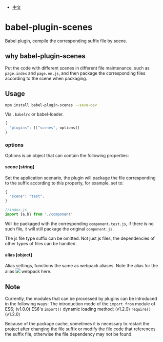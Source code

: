 - [中文](https://github.com/ayahua/babel-plugin-scenes/blob/master/README.CN.md)

# babel-plugin-scenes

Babel plugin, compile the corresponding suffix file by scene.

## why babel-plugin-scenes

Put the code with different scenes in different file maintenance, such as `page.index` and `page.en.js`, and then package the corresponding files according to the scene when packaging.

## Usage
```bash
npm install babel-plugin-scenes --save-dev
```
Via `.babelrc` or babel-loader.
```js
{
  "plugins": [["scenes", options]]
}
```
### options
Options is an object that can contain the following properties:

#### scene [string]

Set the application scenario, the plugin will package the file corresponding to the suffix according to this property, for example, set to:
```javascript
{
  "scene": "test",
}

//index.js
import {a,b} from './component'
```
Will be packaged with the corresponding `component.test.js`, if there is no such file, it will still package the original `component.js`.

The js file type suffix can be omitted. Not just js files, the dependencies of other types of files can be handled.

#### alias [object]

Alias settings, functions the same as webpack aliases. Note the alias for the alias ![](http://latex.codecogs.com/gif.latex?\\supseteq) webpack here.

## Note

Currently, the modules that can be processed by plugins can be introduced in the following ways:
The introduction mode of the `import from` module of ES6; (v1.0.0)
ES6's `import()` dynamic loading method; (v1.2.0)
`require()` (v1.2.0)

Because of the package cache, sometimes it is necessary to restart the project after changing the file suffix or modify the file code that references the suffix file, otherwise the file dependency may not be found.